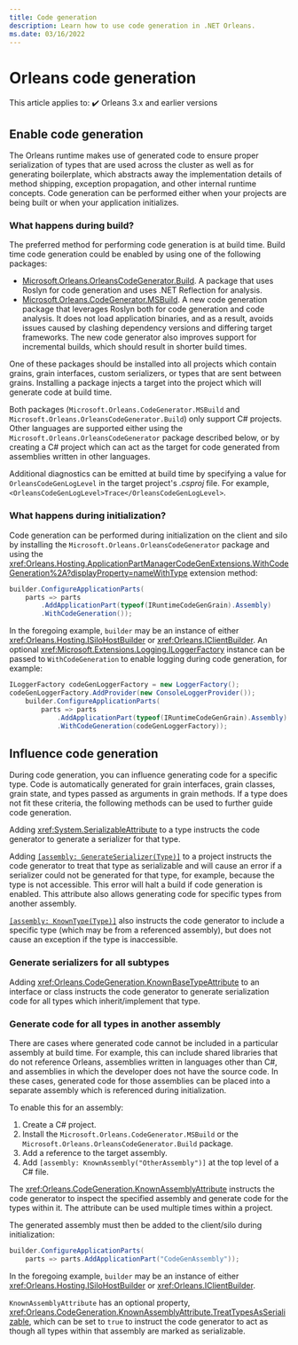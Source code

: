 ```yaml
---
title: Code generation
description: Learn how to use code generation in .NET Orleans.
ms.date: 03/16/2022
---
```


# Orleans code generation

This article applies to: ✔️ Orleans 3.x and earlier versions

## Enable code generation

The Orleans runtime makes use of generated code to ensure proper serialization of types that are used across the cluster as well as for generating boilerplate, which abstracts away the implementation details of method shipping, exception propagation, and other internal runtime concepts. Code generation can be performed either when your projects are being built or when your application initializes.

### What happens during build?

The preferred method for performing code generation is at build time. Build time code generation could be enabled by using one of the following packages:

+ [Microsoft.Orleans.OrleansCodeGenerator.Build](https://www.nuget.org/packages/Microsoft.Orleans.OrleansCodeGenerator.Build/). A package that uses Roslyn for code generation and uses .NET Reflection for analysis.
+ [Microsoft.Orleans.CodeGenerator.MSBuild](https://www.nuget.org/packages/Microsoft.Orleans.CodeGenerator.MSBuild/). A new code generation package that leverages Roslyn both for code generation and code analysis. It does not load application binaries, and as a result, avoids issues caused by clashing dependency versions and differing target frameworks. The new code generator also improves support for incremental builds, which should result in shorter build times.

One of these packages should be installed into all projects which contain grains, grain interfaces, custom serializers, or types that are sent between grains. Installing a package injects a target into the project which will generate code at build time.

Both packages (`Microsoft.Orleans.CodeGenerator.MSBuild` and `Microsoft.Orleans.OrleansCodeGenerator.Build`) only support C# projects. Other languages are supported either using the `Microsoft.Orleans.OrleansCodeGenerator` package described below, or by creating a C# project which can act as the target for code generated from assemblies written in other languages.

Additional diagnostics can be emitted at build time by specifying a value for `OrleansCodeGenLogLevel` in the target project's *.csproj* file. For example, `<OrleansCodeGenLogLevel>Trace</OrleansCodeGenLogLevel>`.

### What happens during initialization?

Code generation can be performed during initialization on the client and silo by installing the `Microsoft.Orleans.OrleansCodeGenerator` package and using the <xref:Orleans.Hosting.ApplicationPartManagerCodeGenExtensions.WithCodeGeneration%2A?displayProperty=nameWithType> extension method:

```csharp
builder.ConfigureApplicationParts(
    parts => parts
        .AddApplicationPart(typeof(IRuntimeCodeGenGrain).Assembly)
        .WithCodeGeneration());
```

In the foregoing example, `builder` may be an instance of either <xref:Orleans.Hosting.ISiloHostBuilder> or <xref:Orleans.IClientBuilder>.
An optional <xref:Microsoft.Extensions.Logging.ILoggerFactory> instance can be passed to `WithCodeGeneration` to enable logging during code generation, for example:

```csharp
ILoggerFactory codeGenLoggerFactory = new LoggerFactory();
codeGenLoggerFactory.AddProvider(new ConsoleLoggerProvider());
    builder.ConfigureApplicationParts(
        parts => parts
            .AddApplicationPart(typeof(IRuntimeCodeGenGrain).Assembly)
            .WithCodeGeneration(codeGenLoggerFactory));
```

## Influence code generation

During code generation, you can influence generating code for a specific type. Code is automatically generated for grain interfaces, grain classes, grain state, and types passed as arguments in grain methods. If a type does not fit these criteria, the following methods can be used to further guide code generation.

Adding <xref:System.SerializableAttribute> to a type instructs the code generator to generate a serializer for that type.

Adding [`[assembly: GenerateSerializer(Type)]`](xref:Orleans.CodeGeneration.GenerateSerializerAttribute) to a project instructs the code generator to treat that type as serializable and will cause an error if a serializer could not be generated for that type, for example, because the type is not accessible. This error will halt a build if code generation is enabled. This attribute also allows generating code for specific types from another assembly.

[`[assembly: KnownType(Type)]`](xref:Orleans.CodeGeneration.KnownTypeAttribute) also instructs the code generator to include a specific type (which may be from a referenced assembly), but does not cause an exception if the type is inaccessible.

### Generate serializers for all subtypes

Adding <xref:Orleans.CodeGeneration.KnownBaseTypeAttribute> to an interface or class instructs the code generator to generate serialization code for all types which inherit/implement that type.

### Generate code for all types in another assembly

There are cases where generated code cannot be included in a particular assembly at build time. For example, this can include shared libraries that do not reference Orleans, assemblies written in languages other than C#, and assemblies in which the developer does not have the source code. In these cases, generated code for those assemblies can be placed into a separate assembly which is referenced during initialization.

To enable this for an assembly:

1. Create a C# project.
1. Install the `Microsoft.Orleans.CodeGenerator.MSBuild` or the `Microsoft.Orleans.OrleansCodeGenerator.Build` package.
1. Add a reference to the target assembly.
1. Add `[assembly: KnownAssembly("OtherAssembly")]` at the top level of a C# file.

The <xref:Orleans.CodeGeneration.KnownAssemblyAttribute> instructs the code generator to inspect the specified assembly and generate code for the types within it. The attribute can be used multiple times within a project.

The generated assembly must then be added to the client/silo during initialization:

```csharp
builder.ConfigureApplicationParts(
    parts => parts.AddApplicationPart("CodeGenAssembly"));
```

In the foregoing example, `builder` may be an instance of either <xref:Orleans.Hosting.ISiloHostBuilder> or <xref:Orleans.IClientBuilder>.

`KnownAssemblyAttribute` has an optional property, <xref:Orleans.CodeGeneration.KnownAssemblyAttribute.TreatTypesAsSerializable>, which can be set to `true` to instruct the code generator to act as though all types within that assembly are marked as serializable.

